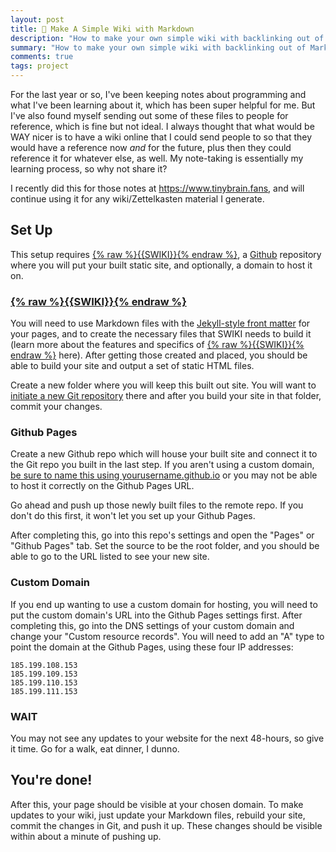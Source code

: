 ```yaml
---
layout: post
title: 📄 Make A Simple Wiki with Markdown
description: "How to make your own simple wiki with backlinking out of Markdown files with {{SWIKI}}."
summary: "How to make your own simple wiki with backlinking out of Markdown files with {{SWIKI}}."
comments: true
tags: project
---
```


For the last year or so, I've been keeping notes about programming and what I've been learning about it, which has been super helpful for me. But I've also found myself sending out some of these files to people for reference, which is fine but not ideal. I always thought that what would be WAY nicer is to have a wiki online that I could send people to so that they would have a reference now *and* for the future, plus then they could reference it for whatever else, as well. My note-taking is essentially my learning process, so why not share it?

I recently did this for those notes at <https://www.tinybrain.fans>, and will continue using it for any wiki/Zettelkasten material I generate.

## Set Up

This setup requires [{% raw %}{{SWIKI}}{% endraw %}][], a [Github](https://github.com/) repository where you will put your built static site, and optionally, a domain to host it on.

### [{% raw %}{{SWIKI}}{% endraw %}][]

You will need to use Markdown files with the [Jekyll-style front matter](https://jekyllrb.com/docs/front-matter/) for your pages, and to create the necessary files that SWIKI needs to build it (learn more about the features and specifics of [{% raw %}{{SWIKI}}{% endraw %}][] here). After getting those created and placed, you should be able to build your site and output a set of static HTML files. 

Create a new folder where you will keep this built out site. You will want to [initiate a new Git repository](https://kbroman.org/github_tutorial/pages/init.html) there and after you build your site in that folder, commit your changes.

### Github Pages

Create a new Github repo which will house your built site and connect it to the Git repo you built in the last step. If you aren't using a custom domain, [be sure to name this using yourusername.github.io](https://guides.github.com/features/pages/) or you may not be able to host it correctly on the Github Pages URL. 

Go ahead and push up those newly built files to the remote repo. If you don't do this first, it won't let you set up your Github Pages.

After completing this, go into this repo's settings and open the "Pages" or "Github Pages" tab. Set the source to be the root folder,    and you should be able to go to the URL listed to see your new site.

### Custom Domain

If you end up wanting to use a custom domain for hosting, you will need to put the custom domain's URL into the Github Pages settings first. After completing this, go into the DNS settings of your custom domain and change your "Custom resource records". You will need to add an "A" type to point the domain at the Github Pages, using these four IP addresses:

	185.199.108.153
	185.199.109.153
	185.199.110.153
	185.199.111.153

### WAIT

You may not see any updates to your website for the next 48-hours, so give it time. Go for a walk, eat dinner, I dunno.

## You're done!

After this, your page should be visible at your chosen domain. To make updates to your wiki, just update your Markdown files, rebuild your site, commit the changes in Git, and push it up. These changes should be visible within about a minute of pushing up.

<!-- --- 

- _202XXXXX: Update format_ -->

[{% raw %}{{SWIKI}}{% endraw %}]: https://github.com/milofultz/swiki